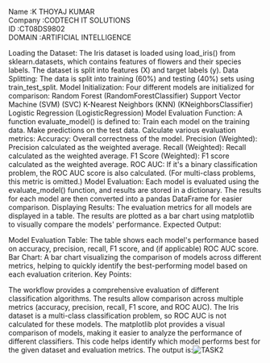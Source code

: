 Name :K THOYAJ KUMAR                         
Company :CODTECH IT SOLUTIONS                 
ID :CT08DS9802                     
DOMAIN :ARTIFICIAL INTELLIGENCE               

Loading the Dataset:
The Iris dataset is loaded using load_iris() from sklearn.datasets, which contains features of flowers and their species labels.
The dataset is split into features (X) and target labels (y).
Data Splitting:
The data is split into training (60%) and testing (40%) sets using train_test_split.
Model Initialization:
Four different models are initialized for comparison:
Random Forest (RandomForestClassifier)
Support Vector Machine (SVM) (SVC)
K-Nearest Neighbors (KNN) (KNeighborsClassifier)
Logistic Regression (LogisticRegression)
Model Evaluation Function:
A function evaluate_model() is defined to:
Train each model on the training data.
Make predictions on the test data.
Calculate various evaluation metrics:
Accuracy: Overall correctness of the model.
Precision (Weighted): Precision calculated as the weighted average.
Recall (Weighted): Recall calculated as the weighted average.
F1 Score (Weighted): F1 score calculated as the weighted average.
ROC AUC: If it's a binary classification problem, the ROC AUC score is also calculated. (For multi-class problems, this metric is omitted.)
Model Evaluation:
Each model is evaluated using the evaluate_model() function, and results are stored in a dictionary.
The results for each model are then converted into a pandas DataFrame for easier comparison.
Displaying Results:
The evaluation metrics for all models are displayed in a table.
The results are plotted as a bar chart using matplotlib to visually compare the models' performance.
Expected Output:

Model Evaluation Table: The table shows each model's performance based on accuracy, precision, recall, F1 score, and (if applicable) ROC AUC score.
Bar Chart: A bar chart visualizing the comparison of models across different metrics, helping to quickly identify the best-performing model based on each evaluation criterion.
Key Points:

The workflow provides a comprehensive evaluation of different classification algorithms.
The results allow comparison across multiple metrics (accuracy, precision, recall, F1 score, and ROC AUC).
The Iris dataset is a multi-class classification problem, so ROC AUC is not calculated for these models.
The matplotlib plot provides a visual comparison of models, making it easier to analyze the performance of different classifiers.
This code helps identify which model performs best for the given dataset and evaluation metrics.
The output is:![TASK2](https://github.com/user-attachments/assets/c54407d6-349c-412b-b081-04641161b33e)
